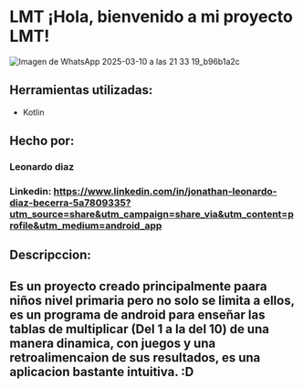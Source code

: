 # LMT ¡Hola, bienvenido a mi proyecto LMT!

![Imagen de WhatsApp 2025-03-10 a las 21 33 19_b96b1a2c](https://github.com/user-attachments/assets/287329b8-f8c9-4e95-a111-2ad259e5bcd1)

  
## Herramientas utilizadas:

* Kotlin

## Hecho por:

### Leonardo diaz

### Linkedin: https://www.linkedin.com/in/jonathan-leonardo-diaz-becerra-5a7809335?utm_source=share&utm_campaign=share_via&utm_content=profile&utm_medium=android_app

## Descripccion:

## Es un proyecto creado principalmente paara niños nivel primaria pero no solo se limita a ellos, es un programa de android para enseñar las tablas de multiplicar (Del 1 a la del 10) de una manera dinamica, con juegos y una retroalimencaion de sus resultados, es una aplicacion bastante intuitiva. :D
